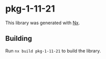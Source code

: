 # pkg-1-11-21

This library was generated with [Nx](https://nx.dev).

## Building

Run `nx build pkg-1-11-21` to build the library.
